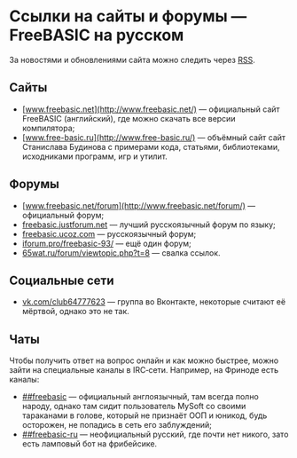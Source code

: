 ﻿<title>Ссылки — FreeBASIC на русском</title>
<meta name="description" content="Ссылки на сайты и форумы по программированию на языке FreeBASIC" />
<meta name="keywords" content="FreeBASIC, программирование, ссылки на сайты, статьи, форумы" />

# Ссылки на сайты и форумы — FreeBASIC на русском

За новостями и обновлениями сайта можно следить через [RSS](http://www.freebasic.su/rss.rss).

## Сайты

* [www.freebasic.net](http://www.freebasic.net/) — официальный сайт FreeBASIC (английский), где можно скачать все версии компилятора;
* [www.free-basic.ru](http://www.free-basic.ru/) — объёмный сайт сайт Станислава Будинова с примерами кода, статьями, библиотеками, исходниками программ, игр и утилит.

## Форумы

* [www.freebasic.net/forum](http://www.freebasic.net/forum/) — официальный форум;
* [freebasic.justforum.net](http://freebasic.justforum.net/forum) — лучший русскоязычный форум по языку;
* [freebasic.ucoz.com](http://freebasic.ucoz.com/) — русскоязычный форум;
* [iforum.pro/freebasic-93/](http://iforum.pro/freebasic-93/) — ещё один форум;
* [65wat.ru/forum/viewtopic.php?t=8](http://65wat.ru/forum/viewtopic.php?t=8) — свалка ссылок.

## Социальные сети

* [vk.com/club64777623](https://vk.com/club64777623) — группа во Вконтакте, некоторые считают её мёртвой, однако это не так.

## Чаты

Чтобы получить ответ на вопрос онлайн и как можно быстрее, можно зайти на специальные каналы в IRC‐сети. Например, на Фриноде есть каналы:

* [##freebasic](irc://chat.freenode.net/#freebasic) — официальный англоязычный, там всегда полно народу, однако там сидит пользователь MySoft со своими тараканами в голове, который не признаёт ООП и юникод, будь осторожен, не попадись в сеть его заблуждений;
* [##freebasic-ru](irc://chat.freenode.net/##freebasic-ru) — неофициальный русский, где почти нет никого, зато есть ламповый бот на фрибейсике.
